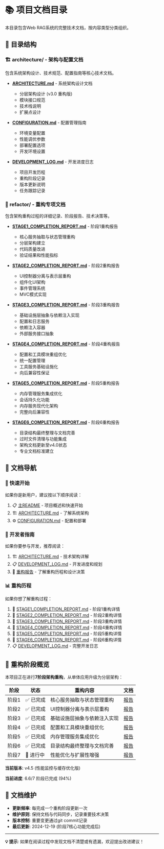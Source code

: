 # 📚 项目文档目录

本目录包含Web RAG系统的完整技术文档，按内容类型分类组织。

## 📁 目录结构

### 🏗️ architecture/ - 架构与配置文档
包含系统架构设计、技术规范、配置指南等核心技术文档。

- **[ARCHITECTURE.md](architecture/ARCHITECTURE.md)** - 系统架构设计文档
  - 分层架构设计 (v3.0 重构版)
  - 模块接口规范
  - 技术栈说明
  - 扩展点设计

- **[CONFIGURATION.md](architecture/CONFIGURATION.md)** - 配置管理指南
  - 环境变量配置
  - 性能调优参数
  - 部署配置选项
  - 开发环境设置

- **[DEVELOPMENT_LOG.md](architecture/DEVELOPMENT_LOG.md)** - 开发进度日志
  - 项目开发历程
  - 重构阶段记录
  - 版本更新说明
  - 任务跟踪记录

### 🔄 refactor/ - 重构专项文档
包含架构重构过程的详细记录、阶段报告、技术决策等。

- **[STAGE1_COMPLETION_REPORT.md](refactor/STAGE1_COMPLETION_REPORT.md)** - 阶段1重构报告
  - 核心服务抽取与状态管理重构
  - 分层架构建立
  - 代码质量改进
  - 验证结果和性能指标

- **[STAGE2_COMPLETION_REPORT.md](refactor/STAGE2_COMPLETION_REPORT.md)** - 阶段2重构报告
  - UI控制器分离与表示层重构
  - 组件化UI架构
  - 事件管理系统
  - MVC模式实现

- **[STAGE3_COMPLETION_REPORT.md](refactor/STAGE3_COMPLETION_REPORT.md)** - 阶段3重构报告
  - 基础设施层抽象与依赖注入实现
  - 配置和日志服务
  - 依赖注入容器
  - 外部服务接口抽象

- **[STAGE4_COMPLETION_REPORT.md](refactor/STAGE4_COMPLETION_REPORT.md)** - 阶段4重构报告
  - 配置和工具模块重组优化
  - 统一配置管理
  - 工具服务基础设施化
  - 向后兼容性保证

- **[STAGE5_COMPLETION_REPORT.md](refactor/STAGE5_COMPLETION_REPORT.md)** - 阶段5重构报告
  - 内存管理服务集成优化
  - 会话持久化功能
  - 内存服务现代化架构
  - 完整向后兼容性

- **[STAGE6_COMPLETION_REPORT.md](refactor/STAGE6_COMPLETION_REPORT.md)** - 阶段6重构报告
  - 目录结构最终整理与文档完善
  - 过时文件清理与功能集成
  - 架构文档更新至v4.0状态
  - 专业文档标准建立

## 📖 文档导航

### 🚀 快速开始
如果你是新用户，建议按以下顺序阅读：
1. 📋 [主README](../README.md) - 项目概述和快速开始
2. 🏗️ [ARCHITECTURE.md](architecture/ARCHITECTURE.md) - 了解系统架构
3. ⚙️ [CONFIGURATION.md](architecture/CONFIGURATION.md) - 配置和部署

### 🔧 开发者指南
如果你要参与开发，推荐阅读：
1. 🏗️ [ARCHITECTURE.md](architecture/ARCHITECTURE.md) - 技术架构详解
2. 📋 [DEVELOPMENT_LOG.md](architecture/DEVELOPMENT_LOG.md) - 开发进度和规划
3. 🔄 [重构报告](refactor/) - 了解重构历程和设计决策

### 📊 重构历程
如果你想了解重构过程：
1. 🔄 [STAGE1_COMPLETION_REPORT.md](refactor/STAGE1_COMPLETION_REPORT.md) - 阶段1重构详情
2. 🔄 [STAGE2_COMPLETION_REPORT.md](refactor/STAGE2_COMPLETION_REPORT.md) - 阶段2重构详情
3. 🔄 [STAGE3_COMPLETION_REPORT.md](refactor/STAGE3_COMPLETION_REPORT.md) - 阶段3重构详情
4. 🔄 [STAGE4_COMPLETION_REPORT.md](refactor/STAGE4_COMPLETION_REPORT.md) - 阶段4重构详情
5. 🔄 [STAGE5_COMPLETION_REPORT.md](refactor/STAGE5_COMPLETION_REPORT.md) - 阶段5重构详情
6. 🔄 [STAGE6_COMPLETION_REPORT.md](refactor/STAGE6_COMPLETION_REPORT.md) - 阶段6重构详情
7. 📋 [DEVELOPMENT_LOG.md](architecture/DEVELOPMENT_LOG.md) - 完整开发日志

## 🔄 重构阶段概览

本项目正在进行**7阶段架构重构**，从单体应用升级为分层架构：

| 阶段 | 状态 | 重构内容 | 文档 |
|------|------|----------|------|
| 阶段1 | ✅ 已完成 | 核心服务抽取与状态管理重构 | [报告](refactor/STAGE1_COMPLETION_REPORT.md) |
| 阶段2 | ✅ 已完成 | UI控制器分离与表示层重构 | [报告](refactor/STAGE2_COMPLETION_REPORT.md) |
| 阶段3 | ✅ 已完成 | 基础设施层抽象与依赖注入实现 | [报告](refactor/STAGE3_COMPLETION_REPORT.md) |
| 阶段4 | ✅ 已完成 | 配置和工具模块重组优化 | [报告](refactor/STAGE4_COMPLETION_REPORT.md) |
| 阶段5 | ✅ 已完成 | 内存管理服务集成优化 | [报告](refactor/STAGE5_COMPLETION_REPORT.md) |
| 阶段6 | ✅ 已完成 | 目录结构最终整理与文档完善 | [报告](refactor/STAGE6_COMPLETION_REPORT.md) |
| 阶段7 | 🔄 进行中 | 性能优化与扩展性增强 | [报告](refactor/STAGE7_COMPLETION_REPORT.md) |

**当前版本**: v4.5 (性能监控与缓存优化版)

**当前进度**: 6.6/7 阶段已完成 (94%)

## 📝 文档维护

- **更新频率**: 每完成一个重构阶段更新一次
- **维护原则**: 保持文档与代码同步，记录重要技术决策
- **版本控制**: 重要变更通过git commit记录
- **最后更新**: 2024-12-19 (阶段7核心功能完成后)

---

**💡 提示**: 如果在阅读过程中发现文档不清楚或有遗漏，欢迎提出改进建议！